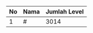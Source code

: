 | No | Nama            | Jumlah Level |
|----|-----------------|--------------|
| 1  | #    |    3014        |
